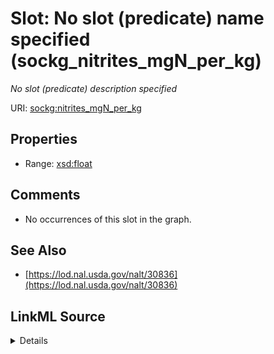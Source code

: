

# Slot: No slot (predicate) name specified (sockg_nitrites_mgN_per_kg)


_No slot (predicate) description specified_







URI: [sockg:nitrites_mgN_per_kg](https://idir.uta.edu/sockg-ontology/docs/nitrites_mgN_per_kg)



<!-- no inheritance hierarchy -->








## Properties

* Range: [xsd:float](http://www.w3.org/2001/XMLSchema#float)





## Comments

* No occurrences of this slot in the graph.

## See Also

* [https://lod.nal.usda.gov/nalt/30836](https://lod.nal.usda.gov/nalt/30836)



## LinkML Source

<details>

```yaml
name: sockg_nitrites_mgN_per_kg
description: No slot (predicate) description specified
title: No slot (predicate) name specified
comments:
- No occurrences of this slot in the graph.
from_schema: soc-kg
see_also:
- https://lod.nal.usda.gov/nalt/30836
rank: 1000
domain: sockg_SoilChemicalSample
slot_uri: sockg:nitrites_mgN_per_kg
alias: sockg_nitrites_mgN_per_kg
range: float

```
</details>